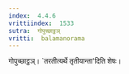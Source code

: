 ```yaml
---
index:  4.4.6
vrittiindex:  1533
sutra:  गोपुच्छाट्ठञ्
vritti:  balamanorama 
---
```


गोपुच्छाट्ठञ्। `तरतीत्यर्थे तृतीयान्ता'दिति शेषः। 

